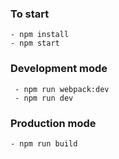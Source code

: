 ### To start 
    - npm install
    - npm start
### Development mode
     - npm run webpack:dev
     - npm run dev
### Production mode
    - npm run build
